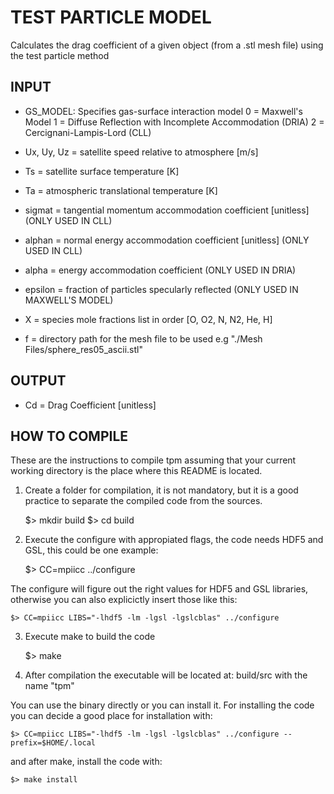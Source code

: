 TEST PARTICLE MODEL
===================

Calculates the drag coefficient of a given object (from a .stl mesh file) using the test particle method 

INPUT
----- 

 * GS_MODEL: Specifies gas-surface interaction model 
 	0 = Maxwell's Model 
 	1 = Diffuse Reflection with Incomplete Accommodation (DRIA) 
 	2 = Cercignani-Lampis-Lord (CLL) 

 * Ux, Uy, Uz = satellite speed relative to atmosphere [m/s] 

 * Ts = satellite surface temperature [K] 

 * Ta = atmospheric translational temperature [K] 

 * sigmat = tangential momentum accommodation coefficient [unitless] (ONLY USED IN CLL) 

 * alphan = normal energy accommodation coefficient [unitless] (ONLY USED IN CLL) 

 * alpha = energy accommodation coefficient (ONLY USED IN DRIA) 

 * epsilon = fraction of particles specularly reflected (ONLY USED IN MAXWELL'S MODEL) 

 * X = species mole fractions list in order [O, O2, N, N2, He, H] 

 * f = directory path for the mesh file to be used e.g "./Mesh Files/sphere_res05_ascii.stl" 

OUTPUT 
------

 *  Cd = Drag Coefficient [unitless] 


HOW TO COMPILE
--------------

These are the instructions to compile tpm assuming that your current working directory is the place where this README is located.

1. Create a folder for compilation, it is not mandatory, but it is a good practice to separate the compiled code from the sources.

	$> mkdir build
	$> cd build

2. Execute the configure with appropiated flags, the code needs HDF5 and GSL, this could be one example:

	$> CC=mpiicc ../configure

The configure will figure out the right values for HDF5 and GSL libraries, otherwise you can also explicictly insert those like this:

	$> CC=mpiicc LIBS="-lhdf5 -lm -lgsl -lgslcblas" ../configure
	
3. Execute make to build the code

	$> make

4. After compilation the executable will be located at: build/src with the name "tpm"


You can use the binary directly or you can install it. For installing the code you can decide a good place for installation with:

	$> CC=mpiicc LIBS="-lhdf5 -lm -lgsl -lgslcblas" ../configure --prefix=$HOME/.local

and after make, install the code with:

	$> make install

